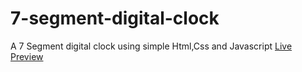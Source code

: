 # 7-segment-digital-clock

A 7 Segment digital clock using simple Html,Css and Javascript
<a href="https://nagarjun-avala.github.io/7-segment-digital-clock/" target="_blank">Live Preview</a>
